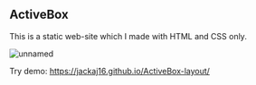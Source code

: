## ActiveBox

This is a static web-site which I made with HTML and CSS only.

![unnamed](https://user-images.githubusercontent.com/8159055/83363873-8be20c00-a3a5-11ea-91df-9ccc361b2f4d.jpg)

Try demo: https://jackaj16.github.io/ActiveBox-layout/

